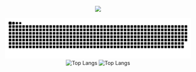 

<!---
kustarbek/kustarbek is a ✨ special ✨ repository because its `README.md` (this file) appears on your GitHub profile.
You can click the Preview link to take a look at your changes.
--->



<p align="center">
  <img src="https://skillicons.dev/icons?i=js,ts,RTK Query,react,redux,html,css,scss,tailwind,github,npm,vite,linux," />
</p>


<div align="center">
  <a href="https://github.com/Kustarbek">
  <img src="https://github.com/bimashazaman/Github-snake-SVG/raw/master/snake.svg"
       alt="snake" /></a>
</div>
<div align="center">
<img height="200" width="400" src="https://github-readme-stats.vercel.app/api/top-langs/?username=kustarbek&layout=compact&theme=radical" alt="Top Langs" />
<img height="200" width="400" src="https://i.pinimg.com/originals/42/b4/22/42b4229a9ec3145edaa895b2415dd720.gif" alt="Top Langs" />
</div>
